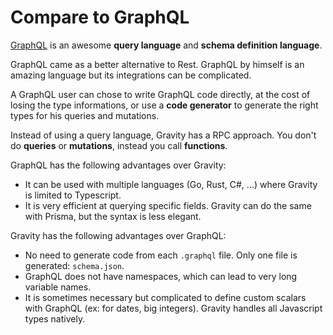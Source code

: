 # Compare to GraphQL

[GraphQL](https://graphql.org/) is an awesome **query language** and **schema definition language**.

GraphQL came as a better alternative to Rest. GraphQL by himself is an amazing language but its integrations can be complicated.

A GraphQL user can chose to write GraphQL code directly, at the cost of losing the type informations, or use a **code generator** to generate the right types for his queries and mutations.

Instead of using a query language, Gravity has a RPC approach. You don't do **queries** or **mutations**, instead you call **functions**.

GraphQL has the following advantages over Gravity:

- It can be used with multiple languages (Go, Rust, C#, ...) where Gravity is limited to Typescript.
- It is very efficient at querying specific fields. Gravity can do the same with Prisma, but the syntax is less elegant.

Gravity has the following advantages over GraphQL:

- No need to generate code from each `.graphql` file. Only one file is generated: `schema.json`.
- GraphQL does not have namespaces, which can lead to very long variable names.
- It is sometimes necessary but complicated to define custom scalars with GraphQL (ex: for dates, big integers). Gravity handles all Javascript types natively.

